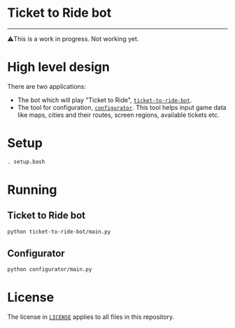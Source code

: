 # Ticket to Ride bot

---

⚠️This is a work in progress. Not working yet.

# High level design

There are two applications:
* The bot which will play "Ticket to Ride", [`ticket-to-ride-bot`](./ticket-to-ride-bot).
* The tool for configuration, [`configurator`](./configurator). This tool helps 
input game data like maps, cities and their routes, screen regions, available tickets etc.


# Setup

```bash
. setup.bash
```

# Running

## Ticket to Ride bot

```bash
python ticket-to-ride-bot/main.py
```

## Configurator

```bash
python configurator/main.py
```

# License
The license in [`LICENSE`](./LICENSE) applies to all files in this repository.